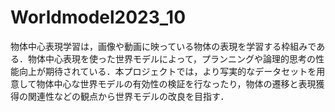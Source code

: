 # Worldmodel2023_10
物体中心表現学習は，画像や動画に映っている物体の表現を学習する枠組みである．物体中心表現を使った世界モデルによって，プランニングや論理的思考の性能向上が期待されている．本プロジェクトでは，より写実的なデータセットを用意して物体中心な世界モデルの有効性の検証を行なったり，物体の遷移と表現獲得の関連性などの観点から世界モデルの改良を目指す．
